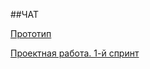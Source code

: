 ##ЧАТ

[Прототип](https://www.figma.com/file/Q54yuzGZDILvmg4wCe5Kco/%D0%A7%D0%90%D0%A2?node-id=0%3A1)

[Проектная работа. 1-й спринт](https://naughty-wescoff-127c17.netlify.app)